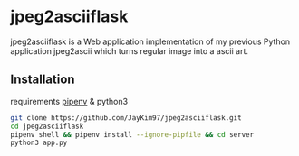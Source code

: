# jpeg2asciiflask

jpeg2asciiflask is a Web application implementation of my previous Python application jpeg2ascii which turns regular image into a ascii art.

## Installation

requirements [pipenv](https://pypi.org/project/pipenv/) & python3

```bash
git clone https://github.com/JayKim97/jpeg2asciiflask.git
cd jpeg2asciiflask
pipenv shell && pipenv install --ignore-pipfile && cd server
python3 app.py
```

